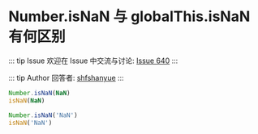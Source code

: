 # Number.isNaN 与 globalThis.isNaN 有何区别



::: tip Issue 
 欢迎在 Issue 中交流与讨论: [Issue 640](https://github.com/shfshanyue/Daily-Question/issues/640) 
:::

::: tip Author 
回答者: [shfshanyue](https://github.com/shfshanyue) 
:::

``` js
Number.isNaN(NaN)
isNaN(NaN)

Number.isNaN('NaN')
isNaN('NaN')
```
